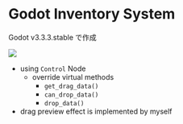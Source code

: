 # Godot Inventory System

Godot v3.3.3.stable で作成

![](https://github.com/harumaxy/InventorySystem/main/inventory.gif)

- using `Control` Node
  - override virtual methods
    - `get_drag_data()`
    - `can_drop_data()`
    - `drop_data()`
- drag preview effect is implemented by myself